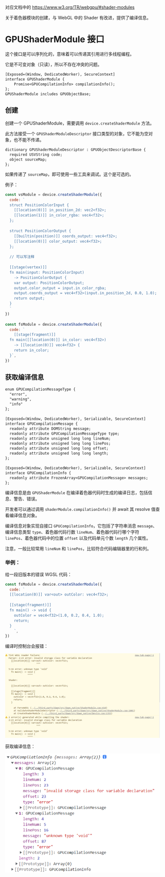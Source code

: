 对应文档中的 https://www.w3.org/TR/webgpu/#shader-modules

关于着色器模块的创建，与 WebGL 中的 Shader 有改进，提供了编译信息。

# GPUShaderModule 接口

这个接口是可以序列化的，意味着可以传递其引用进行多线程编程。

它是不可变对象（只读），所以不存在冲突的问题。

``` web-idl
[Exposed=(Window, DedicatedWorker), SecureContext]
interface GPUShaderModule {
	Promise<GPUCompilationInfo> compilationInfo();
};
GPUShaderModule includes GPUObjectBase;
```



## 创建

创建一个 GPUShaderModule，需要调用 `device.createShaderModule` 方法。

此方法接受一个 `GPUShaderModuleDescriptor` 接口类型的对象，它不能为空对象，也不能不传递。

``` web-idl
dictionary GPUShaderModuleDescriptor : GPUObjectDescriptorBase {
  required USVString code;
  object sourceMap;
};
```

如果传递了 `sourceMap`，即可使用一些工具来调试。这个是可选的。

例子：

``` js
const vsModule = device.createShaderModule({
  code: `
  struct PositionColorInput {
    [[location(0)]] in_position_2d: vec2<f32>;
    [[location(1)]] in_color_rgba: vec4<f32>;
  };

  struct PositionColorOutput {
    [[builtin(position)]] coords_output: vec4<f32>;
    [[location(0)]] color_output: vec4<f32>;
  };

  // 可以写注释

  [[stage(vertex)]]
  fn main(input: PositionColorInput) 
    -> PositionColorOutput {
    var output: PositionColorOutput;
    output.color_output = input.in_color_rgba;
    output.coords_output = vec4<f32>(input.in_position_2d, 0.0, 1.0);
    return output;
  }
  `
})

const fsModule = device.createShaderModule({
  code: `
	[[stage(fragment)]]
  fn main([[location(0)]] in_color: vec4<f32>) 
    -> [[location(0)]] vec4<f32> {
    return in_color;
  }`,
})
```



## 获取编译信息

``` web-idl
enum GPUCompilationMessageType {
  "error",
  "warning",
  "info"
};

[Exposed=(Window, DedicatedWorker), Serializable, SecureContext]
interface GPUCompilationMessage {
  readonly attribute DOMString message;
  readonly attribute GPUCompilationMessageType type;
  readonly attribute unsigned long long lineNum;
  readonly attribute unsigned long long linePos;
  readonly attribute unsigned long long offset;
  readonly attribute unsigned long long length;
};

[Exposed=(Window, DedicatedWorker), Serializable, SecureContext]
interface GPUCompilationInfo {
  readonly attribute FrozenArray<GPUCompilationMessage> messages;
};
```

编译信息是由 `GPUShaderModule` 在编译着色器代码时生成的编译日志，包括信息、警告、错误。

开发者可以通过调用 `shaderModule.compilationInfo()` 并 await 其 resolve 值查看编译信息对象。

编译信息对象实现自接口 `GPUCompilationInfo`，它包括了字符串消息 `message`、编译信息类型 `type`、着色器代码行数 `lineNum`、着色器代码行哪个字符 `linePos`、着色器代码中的位置 `offset` 以及代码单元个数 `length` 几个属性。

注意，一般比较常用 `lineNum` 和 `linePos`，比较符合代码编辑器里的行和列。

### 举例：

给一段旧版本的错误 WGSL 代码：

``` js
const fsModule = device.createShaderModule({
  code: `
  [[location(0)]] var<out> outColor: vec4<f32>;

  [[stage(fragment)]]
  fn main() -> void {
    outColor = vec4<f32>(1.0, 0.2, 0.4, 1.0);
    return;
  }
	`,
})
```

编译时控制台会报错：

![image-20210913152549810](attachments/image-20210913152549810.png)

获取编译信息：

![image-20210913152520120](attachments/image-20210913152520120.png)
